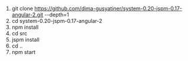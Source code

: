 1. git clone https://github.com/dima-gusyatiner/system-0.20-jspm-0.17-angular-2.git --depth=1
2. cd system-0.20-jspm-0.17-angular-2
3. npm install
4. cd src
5. jspm install
6. cd ..
7. npm start
